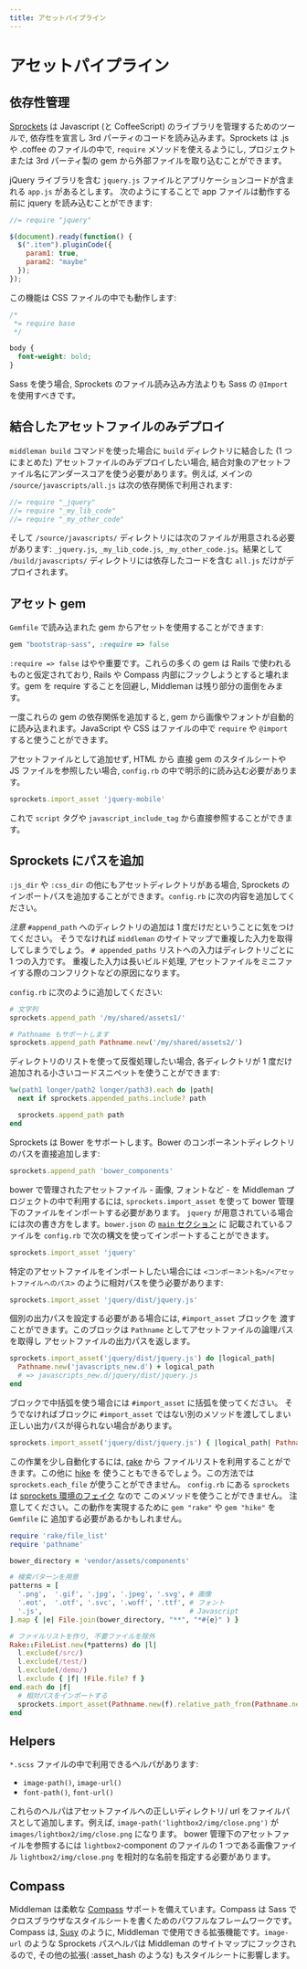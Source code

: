 ```yaml
---
title: アセットパイプライン
---
```


# アセットパイプライン

## 依存性管理

[Sprockets] は Javascript (と CoffeeScript) のライブラリを管理するためのツールで, 依存性を宣言し 3rd パーティのコードを読み込みます。Sprockets は .js や .coffee のファイルの中で,  `require` メソッドを使えるようにし, プロジェクトまたは 3rd パーティ製の gem から外部ファイルを取り込むことができます。

jQuery ライブラリを含む `jquery.js` ファイルとアプリケーションコードが含まれる `app.js` があるとします。 次のようにすることで app ファイルは動作する前に jquery を読み込むことができます:

``` javascript
//= require "jquery"

$(document).ready(function() {
  $(".item").pluginCode({
    param1: true,
    param2: "maybe"
  });
});
```

この機能は CSS ファイルの中でも動作します:

``` css
/*
 *= require base
 */

body {
  font-weight: bold;
}

```

Sass を使う場合, Sprockets のファイル読み込み方法よりも Sass の `@Import` を使用すべきです。

## 結合したアセットファイルのみデプロイ

`middleman build` コマンドを使った場合に `build` ディレクトリに結合した (1 つにまとめた) アセットファイルのみデプロイしたい場合, 結合対象のアセットファイル名にアンダースコアを使う必要があります。例えば, メインの `/source/javascripts/all.js` は次の依存関係で利用されます:

``` javascript
//= require "_jquery"
//= require "_my_lib_code"
//= require "_my_other_code"
```

そして `/source/javascripts/` ディレクトリには次のファイルが用意される必要があります: `_jquery.js`, `_my_lib_code.js`, `_my_other_code.js`。結果として `/build/javascripts/` ディレクトリには依存したコードを含む `all.js` だけがデプロイされます。

## アセット gem

`Gemfile` で読み込まれた gem からアセットを使用することができます:

```ruby
gem "bootstrap-sass", :require => false
```

`:require => false` はやや重要です。これらの多くの gem は Rails で使われるものと仮定されており, Rails や Compass 内部にフックしようとすると壊れます。gem を require することを回避し, Middleman は残り部分の面倒をみます。

一度これらの gem の依存関係を追加すると, gem から画像やフォントが自動的に読み込まれます。JavaScript や CSS はファイルの中で `require` や `@import` すると使うことができます。

アセットファイルとして追加せず, HTML から 直接 gem のスタイルシートや JS ファイルを参照したい場合, `config.rb` の中で明示的に読み込む必要があります。

```ruby
sprockets.import_asset 'jquery-mobile'
```

これで `script` タグや `javascript_include_tag` から直接参照することができます。

## Sprockets にパスを追加

`:js_dir` や `:css_dir` の他にもアセットディレクトリがある場合,
Sprockets のインポートパスを追加することができます。`config.rb` に次の内容を追加してください。

*注意* `#append_path` へのディレクトリの追加は 1 度だけだということに気をつけてください。
そうでなければ `middleman` のサイトマップで重複した入力を取得してしまうでしょう。
`# appended_paths` リストへの入力はディレクトリごとに 1 つの入力です。
重複した入力は長いビルド処理, アセットファイルをミニファイする際のコンフリクトなどの原因になります。

`config.rb` に次のように追加してください:

```ruby
# 文字列
sprockets.append_path '/my/shared/assets1/'

# Pathname もサポートします
sprockets.append_path Pathname.new('/my/shared/assets2/')
```

ディレクトリのリストを使って反復処理したい場合,
各ディレクトリが 1 度だけ追加される小さいコードスニペットを使うことができます:

```ruby
%w(path1 longer/path2 longer/path3).each do |path|
  next if sprockets.appended_paths.include? path

  sprockets.append_path path
end
```

Sprockets は Bower をサポートします。Bower のコンポーネントディレクトリのパスを直接追加します:

```ruby
sprockets.append_path 'bower_components'
```

bower で管理されたアセットファイル - 画像, フォントなど - を Middleman プロジェクトの中で利用するには,
`sprockets.import_asset` を使って bower 管理下のファイルをインポートする必要があります。
`jquery` が用意されている場合には次の書き方をします。`bower.json` の
[`main` セクション](https://github.com/bower/bower.json-spec) に
記載されているファイルを `config.rb` で次の構文を使ってインポートすることができます。

```ruby
sprockets.import_asset 'jquery'
```

特定のアセットファイルをインポートしたい場合には
`<コンポーネント名>/<アセットファイルへのパス>` のように相対パスを使う必要があります:

```ruby
sprockets.import_asset 'jquery/dist/jquery.js'
```

個別の出力パスを設定する必要がある場合には, `#import_asset` ブロックを
渡すことができます。このブロックは `Pathname` としてアセットファイルの論理パスを取得し
アセットファイルの出力パスを返します。

```ruby
sprockets.import_asset('jquery/dist/jquery.js') do |logical_path|
  Pathname.new('javascripts_new.d') + logical_path
  # => javascripts_new.d/jquery/dist/jquery.js
end
```

ブロックで中括弧を使う場合には `#import_asset` に括弧を使ってください。
そうでなければブロックに `#import_asset` ではない別のメソッドを渡してしまい
正しい出力パスが得られない場合があります。

```ruby
sprockets.import_asset('jquery/dist/jquery.js') { |logical_path| Pathname.new('javascripts_new.d') + logical_path }
```

この作業を少し自動化するには, [rake](https://github.com/jimweirich/rake) から
ファイルリストを利用することができます。この他に [hike](https://github.com/sstephenson/hike) を
使うこともできるでしょう。この方法では `sprockets.each_file` が使うことができません。
`config.rb` にある `sprockets` は 
[sprockets 環境のフェイク](https://github.com/middleman/middleman-sprockets/blob/master/lib/middleman-sprockets/config_only_environment.rb) なので
このメソッドを使うことができません。
注意してください。この動作を実現するために `gem "rake"` や `gem "hike"` を `Gemfile` に
追加する必要があるかもしれません。

```ruby
require 'rake/file_list'
require 'pathname'

bower_directory = 'vendor/assets/components'

# 検索パターンを用意
patterns = [
  '.png',  '.gif', '.jpg', '.jpeg', '.svg', # 画像
  '.eot',  '.otf', '.svc', '.woff', '.ttf', # フォント
  '.js',                                    # Javascript
].map { |e| File.join(bower_directory, "**", "*#{e}" ) }

# ファイルリストを作り, 不要ファイルを除外
Rake::FileList.new(*patterns) do |l|
  l.exclude(/src/)
  l.exclude(/test/)
  l.exclude(/demo/)
  l.exclude { |f| !File.file? f }
end.each do |f|
  # 相対パスをインポートする
  sprockets.import_asset(Pathname.new(f).relative_path_from(Pathname.new(bower_directory)))
end
```

## Helpers

`*.scss` ファイルの中で利用できるヘルパがあります:

* `image-path()`, `image-url()`
* `font-path()`, `font-url()`

これらのヘルパはアセットファイルへの正しいディレクトリ/ url をファイルパスとして追加します。例えば, `image-path('lightbox2/img/close.png')` が `images/lightbox2/img/close.png` になります。 bower 管理下のアセットファイルを参照するには `lightbox2`-component のファイルの 1 つである画像ファイル `lightbox2/img/close.png` を相対的な名前を指定する必要があります。

## Compass

Middleman は柔軟な [Compass] サポートを備えています。Compass は Sass でクロスブラウザなスタイルシートを書くためのパワフルなフレームワークです。Compass は, [Susy] のように, Middleman で使用できる拡張機能です。`image-url` のような Sprockets パスヘルパは Middleman のサイトマップにフックされるので, その他の拡張( :asset_hash のような) もスタイルシートに影響します。

[Sprockets]: https://github.com/sstephenson/sprockets
[Compass]: http://compass-style.org
[Susy]: http://susy.oddbird.net
